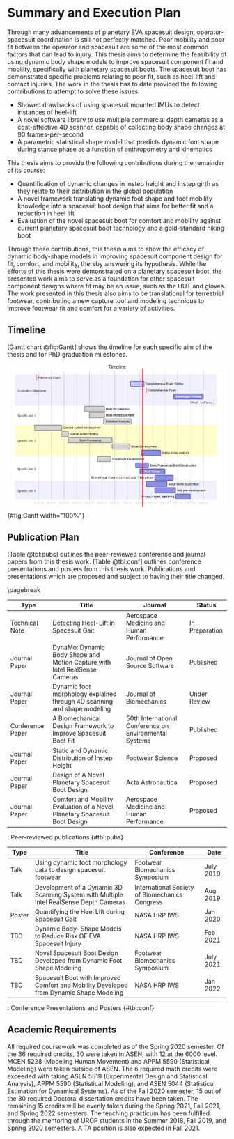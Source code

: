 
# Summary and Execution Plan

Through many advancements of planetary EVA spacesuit design, operator-spacesuit coordination is still not perfectly matched. 
Poor mobility and poor fit between the operator and spacesuit are some of the most common factors that can lead to injury.
This thesis aims to determine the feasibility of using dynamic body shape models to improve spacesuit component fit and mobility, specifically with planetary spacesuit boots.
The spacesuit boot has demonstrated specific problems relating to poor fit, such as heel-lift and contact injuries. 
The work in the thesis has to date provided the following contributions to attempt to solve these issues:

- Showed drawbacks of using spacesuit mounted IMUs to detect instances of heel-lift
- A novel software library to use multiple commercial depth cameras as a cost-effective 4D scanner, capable of collecting body shape changes at 90 frames-per-second
- A parametric statistical shape model that predicts dynamic foot shape during stance phase as a function of anthropometry and kinematics

This thesis aims to provide the following contributions during the remainder of its course:

- Quantification of dynamic changes in instep height and instep girth as they relate to their distribution in the global population
- A novel framework translating dynamic foot shape and foot mobility knowledge into a spacesuit boot design that aims for better fit and a reduction in heel lift
- Evaluation of the novel spacesuit boot for comfort and mobility against current planetary spacesuit boot technology and a gold-standard hiking boot

Through these contributions, this thesis aims to show the efficacy of dynamic body-shape models in improving spacesuit component design for fit, comfort, and mobility, thereby answering its hypothesis. 
While the efforts of this thesis were demonstrated on a planetary spacesuit boot, the presented work aims to serve as a foundation for other spacesuit component designs where fit may be an issue, such as the HUT and gloves. 
The work presented in this thesis also aims to be translational for terrestrial footwear, contributing a new capture tool and modeling technique to improve footwear fit and comfort for a variety of activities. 

## Timeline 

[Gantt chart @fig:Gantt] shows the timeline for each specific aim of the thesis and for PhD graduation milestones.

![Gantt chart showing PhD timeline](../fig/Gantt.png){#fig:Gantt width="100%"} 


## Publication Plan
[Table @tbl:pubs] outlines the peer-reviewed conference and journal papers from this thesis work. 
[Table @tbl:conf] outlines conference presentations and posters from this thesis work. 
Publications and presentations which are proposed and subject to having their title changed. 


\pagebreak


| Type | Title | Journal | Status |
|-|-|-|-|
| Technical Note | Detecting Heel-Lift in Spacesuit Gait | Aerospace Medicine and Human Performance | In Preparation |
| Journal Paper | DynaMo: Dynamic Body Shape and Motion Capture with Intel RealSense Cameras | Journal of Open Source Software | Published |
| Journal Paper | Dynamic foot morphology explained through 4D scanning and shape modeling | Journal of Biomechanics | Under Review |
| Conference Paper | A Biomechanical Design Framework to Improve Spacesuit Boot Fit | 50th International Conference on Environmental Systems | Published |
| Journal Paper | Static and Dynamic Distribution of Instep Height | Footwear Science | Proposed |
| Journal Paper | Design of A Novel Planetary Spacesuit Boot Design | Acta Astronautica | Proposed |
| Journal Paper | Comfort and Mobility Evaluation of a Novel Planetary Spacesuit Boot Design | Aerospace Medicine and Human Performance | Proposed |
: Peer-reviewed publications {#tbl:pubs}




| Type | Title | Conference | Date |
|-|-|-|-|
| Talk | Using dynamic foot morphology data to design spacesuit footwear | Footwear Biomechanics Symposium | July 2019 |
| Talk | Development of a Dynamic 3D Scanning System with Multiple Intel RealSense Depth Cameras | International Society of Biomechanics Congress | Aug 2019 |
| Poster | Quantifying the Heel Lift during Spacesuit Gait | NASA HRP IWS | Jan 2020 |
| TBD | Dynamic Body-Shape Models to Reduce Risk OF EVA Spacesuit Injury | NASA HRP IWS | Feb 2021 |
| TBD | Novel Spacesuit Boot Design Developed from Dynamic Foot Shape Modeling | Footwear Biomechanics Symposium | July 2021 |
| TBD | Spacesuit Boot with Improved Comfort and Mobility Developed from Dynamic Shape Modeling | NASA HRP IWS | Jan 2022 |
: Conference Presentations and Posters {#tbl:conf}

## Academic Requirements

All required coursework was completed as of the Spring 2020 semester. Of the 36 required credits, 30 were taken in ASEN, with 12 at the 6000 level. MCEN 5228 (Modeling Human Movement) and APPM 5590 (Statistical Modeling) were taken outside of ASEN. The 6 required math credits were exceeded with taking ASEN 5519 (Experimental Design and Statistical Analysis), APPM 5590 (Statistical Modeling), and ASEN 5044 (Statistical Estimation for Dynamical Systems). As of the Fall 2020 semester, 15 out of the 30 required Doctoral dissertation credits have been taken. The remaining 15 credits will be evenly taken during the Spring 2021, Fall 2021, and Spring 2022 semesters. The teaching practicum has been fulfilled through the mentoring of UROP students in the Summer 2018, Fall 2019, and Spring 2020 semesters. A  TA position is also expected in Fall 2021. 

